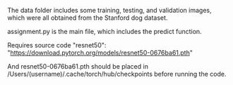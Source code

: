 The data folder includes some training, testing, and validation images, which were all obtained from the Stanford dog dataset. 

assignment.py is the main file, which includes the predict function. 

Requires source code "resnet50": "https://download.pytorch.org/models/resnet50-0676ba61.pth"

And resnet50-0676ba61.pth should be placed in /Users/(username)/.cache/torch/hub/checkpoints before running the code. 

